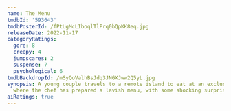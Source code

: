 ```yaml
---
name: The Menu
tmdbId: '593643'
tmdbPosterId: /fPtUgMcLIboqlTlPrq0bQpKK8eq.jpg
releaseDate: 2022-11-17
categoryRatings:
  gore: 8
  creepy: 4
  jumpscares: 2
  suspense: 7
  psychological: 6
tmdbBackdropId: /mSyQoValhBsJdq3JNGXJww2Q5yL.jpg
synopsis: A young couple travels to a remote island to eat at an exclusive restaurant
  where the chef has prepared a lavish menu, with some shocking surprises.
aiRatings: true
---
```


